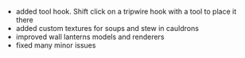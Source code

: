 - added tool hook. Shift click on a tripwire hook with a tool to place it there
- added custom textures for soups and stew in cauldrons
- improved wall lanterns models and renderers
- fixed many minor issues